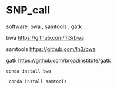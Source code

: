 # SNP_call

software: bwa , samtools , gatk

bwa   https://github.com/lh3/bwa

samtools https://github.com/lh3/bwa

gatk https://github.com/broadinstitute/gatk

    conda install bwa

     conda install samtools


